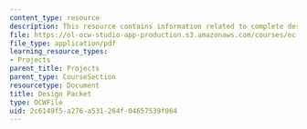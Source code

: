 ```yaml
---
content_type: resource
description: This resource contains information related to complete design packet.
file: https://ol-ocw-studio-app-production.s3.amazonaws.com/courses/ec-720j-d-lab-ii-design-spring-2010/2c6149f5a276a531264f04657539f064_MITEC_720JS10_design_packt.pdf
file_type: application/pdf
learning_resource_types:
- Projects
parent_title: Projects
parent_type: CourseSection
resourcetype: Document
title: Design Packet
type: OCWFile
uid: 2c6149f5-a276-a531-264f-04657539f064
---
```


